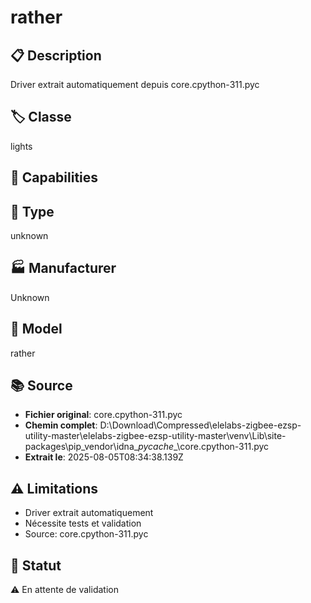 # rather

## 📋 Description
Driver extrait automatiquement depuis core.cpython-311.pyc

## 🏷️ Classe
lights

## 🔧 Capabilities


## 📡 Type
unknown

## 🏭 Manufacturer
Unknown

## 📱 Model
rather

## 📚 Source
- **Fichier original**: core.cpython-311.pyc
- **Chemin complet**: D:\Download\Compressed\elelabs-zigbee-ezsp-utility-master\elelabs-zigbee-ezsp-utility-master\venv\Lib\site-packages\pip\_vendor\idna\__pycache__\core.cpython-311.pyc
- **Extrait le**: 2025-08-05T08:34:38.139Z

## ⚠️ Limitations
- Driver extrait automatiquement
- Nécessite tests et validation
- Source: core.cpython-311.pyc

## 🚀 Statut
⚠️ En attente de validation
